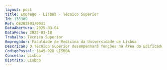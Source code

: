 ```yaml
--- 
layout: post
title: Emprego - Lisboa - Técnico Superior
Id: 133389
Ref: OE202503/0041
DataAbertura: 2025-03-04
DataFecho: 2025-03-18
Trabalho: Técnico Superior
Empregador: Faculdade de Medicina da Universidade de Lisboa
Descricao: O Técnico Superior desempenhará funções na Área do Edificado da Faculdade de Medicina da Universidade de Lisboa, competindo lhe designadamente a) Conceber e desenvolver projetos de engenharia, respeitando as necessidades da Faculdade de Medicina da Universidade de Lisboa, transmitidas através do Coordenador da Área do Edificado b) Elaborar pareceres técnicos e propostas para aprovação superior c) Acompanhar a execução de obras e assegurar a compatibilidade com o projeto aprovado d) Gerir planos de manutenção preventiva e corretiva de edificações e) Diagnosticar patologias em edifícios e propor soluções adequadas f) Garantir o cumprimento de normas de segurança, sustentabilidade e eficiência no uso do edificado g) Promover a sustentabilidade e inovação em soluções de engenharia h) Orientar as atividades desenvolvidas por empresas contratadas, quanto aos procedimentos previstos na legislação ou constantes em contratos de prestação de serviço i) Apoio à elaboração de Cadernos de Encargos, assim com preparação de documentação técnica para procedimentos de contratação pública j) Acompanhamento de estudos e projetos de novas intervenções no Edificado da Faculdade de Medicina, na componente relacionada com a área de atuação da Área do Edificado k) Acompanhamento de estudos e projetos de novas intervenções no Edificado da Faculdade de Medicina, na componente relacionada com a área de atuação da Área do Edificado l) Gerir e supervisionar equipas de engenharia e manutenção m) Acompanhar e ou dirigir a fiscalização de empreitadas relativas a edifícios da Faculdade de Medicina da Universidade de Lisboa.
CodigoPostal: 1649-028 LISBOA
Concelho: Lisboa
Distrito: Lisboa
--- 
```

